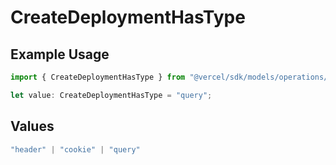 # CreateDeploymentHasType

## Example Usage

```typescript
import { CreateDeploymentHasType } from "@vercel/sdk/models/operations/createdeployment.js";

let value: CreateDeploymentHasType = "query";
```

## Values

```typescript
"header" | "cookie" | "query"
```